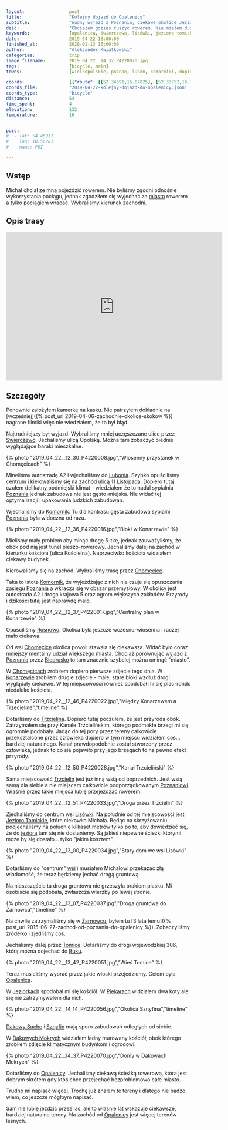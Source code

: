 ```yaml
---
layout:                 post
title:                  "Kolejny dojazd do Opalenicy"
subtitle:               "nudny wyjazd z Poznania, ciekawe okolice Jeziora Tomickiego oraz sieć sklepów 'Cho no tu'"
desc:                   "Chciałem gdzieś ruszyć rowerem. Nie miałem dużo czasu i zdecydowaliśmy, że nie będziemy korzystać z pociągu. Niewiele ciekawego odkryłem jednak nie mogę mówić, że to była zła trasa."
keywords:               [opalenica, świerczewo, lisówki, jezioro tomickie]
date:                   2019-04-22 16:00:00
finished_at:            2020-01-13 15:00:00
author:                 "Aleksander Kwiatkowski"
categories:             trip
image_filename:         2019_04_22__14_37_P4220070.jpg
tags:                   [bicycle, main]
towns:                  [wielkopolskie, poznan, lubon, komorniki, dopiewo, steszew, buk, opalenica]

coords:                 [{"route": [[52.34591,16.87825], [52.33752,16.79825], [52.32514,16.78143], [52.33490,16.71689], [52.31927,16.67620], [52.32189,16.63466], [52.33112,16.62899], [52.31203,16.59003], [52.28673,16.55467], [52.29019,16.48531], [52.27034,16.48480], [52.29082,16.40171], [52.31003,16.40377]], "type": "bicycle"}]
coords_file:            "2019-04-22-kolejny-dojazd-do-opalenicy.json"
coords_type:            "bicycle"
distance:               54
time_spent:             4
elevation:              132
temperature:            16


pois:
#  - lat: 54.45911
#    lon: 18.56281
#    name: POI

---
```


[wiki-swierczewo]: https://pl.wikipedia.org/wiki/%C5%9Awierczewo_(Pozna%C5%84)
[wiki-lubon]: https://pl.wikipedia.org/wiki/Lubo%C5%84
[wiki-poznan]: https://pl.wikipedia.org/wiki/Pozna%C5%84
[wiki-komorniki]: https://pl.wikipedia.org/wiki/Komorniki_(gmina_Komorniki)
[wiki-chomecice]: https://pl.wikipedia.org/wiki/Chom%C4%99cice
[wiki-rosnowo]: https://pl.wikipedia.org/wiki/Rosnowo_(wojew%C3%B3dztwo_wielkopolskie)
[wiki-biedrusko]: https://pl.wikipedia.org/wiki/Biedrusko
[wiki-konarzewo]: https://pl.wikipedia.org/wiki/Konarzewo_(powiat_pozna%C5%84ski)
[wiki-trzcielin]: https://pl.wikipedia.org/wiki/Trzcielin
[wiki-lisowki]: https://pl.wikipedia.org/wiki/Lis%C3%B3wki
[wiki-zarnowiec]: https://pl.wikipedia.org/wiki/%C5%BBarnowiec_(wojew%C3%B3dztwo_wielkopolskie)
[wiki-tomice]: https://pl.wikipedia.org/wiki/Tomice_(powiat_pozna%C5%84ski)
[wiki-buk]: https://pl.wikipedia.org/wiki/Buk_(wojew%C3%B3dztwo_wielkopolskie)
[wiki-opalenica]: https://pl.wikipedia.org/wiki/Opalenica
[wiki-jeziorki]: https://pl.wikipedia.org/wiki/Jeziorki_(powiat_pozna%C5%84ski)
[wiki-piekary]: https://pl.wikipedia.org/wiki/Piekary_(powiat_pozna%C5%84ski)
[wiki-dakowy-suche]: https://pl.wikipedia.org/wiki/Dakowy_Suche
[wiki-sznyfin]: https://pl.wikipedia.org/wiki/Sznyfin
[wiki-dakowy-mokre]: https://pl.wikipedia.org/wiki/Dakowy_Mokre
[wiki-jezioro-tomickie]: https://pl.wikipedia.org/wiki/Jezioro_Tomickie

## Wstęp

Michał chciał ze mną pojeździć rowerem. Nie byliśmy zgodni odnośnie
wykorzystania pociągu, jednak zgodziłem się wyjechać za [miasto][wiki-poznan]
rowerem a tylko pociągiem wracać. Wybraliśmy kierunek zachodni.

## Opis trasy

<iframe height='405' width='590' frameborder='0' allowtransparency='true' scrolling='no' src='https://www.strava.com/activities/2310846086/embed/f268d4cfb8a0b68c4f9fef97467f41ab2749c812'></iframe>

## Szczegóły

Ponownie założyłem kamerkę na kasku. Nie patrzyłem dokładnie na
[wcześniej]({% post_url 2019-04-06-zachodnie-okolice-skokow %})
nagrane filmiki więc nie wiedziałem, że to był błąd.

Najtrudniejszy był wyjazd. Wybraliśmy mniej uczęszczane ulice przez
[Świerczewo][wiki-swierczewo]. Jechaliśmy ulicą Opolską. Można tam zobaczyć biednie
wyglądające baraki mieszkalne.

{% photo "2019_04_22__12_30_P4220008.jpg","Wiosenny przystanek w Chomęcicach" %}

Mineliśmy autostradę A2 i wjechaliśmy do [Lubonia][wiki-lubon]. Szybko opuściliśmy
centrum i kierowaliśmy się na zachód ulicą 11 Listopada.
Dopiero tutaj czułem delikatny podmiejski klimat - wiedziałem że to nadal
sypialnia [Poznania][wiki-poznan] jednak zabudowa nie jest gęsto-miejska.
Nie widać tej optymalizacji i upakowania ludzkich zabudowań.

Wjechaliśmy do [Komornik][wiki-komorniki]. Tu dla kontrasu gęsta zabudowa
sypialni [Poznania][wiki-poznan] była widoczna od razu.

{% photo "2019_04_22__12_36_P4220016.jpg","Bloki w Konarzewie" %}

Mieliśmy mały problem aby minąć drogę 5-tkę, jednak zauważyliśmy, że obok
pod nią jest tunel pieszo-rowerowy. Jechaliśmy dalej na zachód w kierunku
kościoła (ulica Kościelna). Naprzeciwko kościoła widziałem ciekawy budynek.

Kierowaliśmy się na zachód. Wybraliśmy trasę przez [Chomęcice][wiki-chomecice].

Taka to istota [Komornik][wiki-komorniki], że wyjeżdżając z nich nie czuje się
opuszczania zasięgu [Poznania][wiki-poznan] a wkracza się w obszar przemysłowy.
W okolicy jest autostrada A2 i droga krajowa 5 oraz ogrom większych
zakładów. Przyrody i dzikości tutaj jest naprawdę mało.

{% photo "2019_04_22__12_37_P4220017.jpg","Centralny plan w Konarzewie" %}

Opuściliśmy [Rosnowo][wiki-rosnowo]. Okolica była jeszcze wczesno-wiosenna
i raczej mało ciekawa.

Od wsi [Chomęcice][wiki-chomecice] okolica powoli stawała się ciekawsza.
Widać było coraz mniejszy mentalny udział większego miasta.
Chociaż porównując wyjazd z [Poznania][wiki-poznan]
przez [Biedrusko][wiki-biedrusko] to tam znacznie szybciej można ominąć
"miasto".

W [Chomęcicach][wiki-chomecice] zrobiłem dopiero pierwsze zdjęcie tego dnia.
W [Konarzewie][wiki-konarzewo] zrobiłem drugie zdjęcie - małe, stare bloki
wzdłuż drogi wyglądały ciekawie. W tej miejscowości również spodobał mi się
plac-rondo niedaleko kościoła.

{% photo "2019_04_22__12_46_P4220022.jpg","Między Konarzewem a Trzecieline","timeline" %}

Dotarliśmy do [Trzcielina][wiki-trzcielin]. Dopiero tutaj poczułem, że
jest przyroda obok. Zatrzymałem się przy Kanale Trzcielińskim, którego
podmokłe brzegi mi się ogromnie podobały. Jadąc do tej pory przez tereny
całkowicie przekształcone przez człowieka dopiero w tym miejscu widziałem coś...
bardziej naturalnego. Kanał prawdopodobnie został stworzony przez człowieka,
jednak to co się pojawiło przy jego brzegach to na pewno efekt przyrody.

{% photo "2019_04_22__12_50_P4220028.jpg","Kanał Trzcieliński" %}

Sama miejscowość [Trzcielin][wiki-trzcielin] jest już inną wsią od
poprzednich. Jest wsią samą dla siebie a nie miejscem całkowicie podporządkowanym
[Poznaniowi][wiki-poznan]. Właśnie przez takie miejsca lubię przejeżdżać
rowerem.

{% photo "2019_04_22__12_51_P4220033.jpg","Droga przez Trzcielin" %}

Zjechaliśmy do centrum wsi [Lisówki][wiki-lisowki]. Na południe od tej miejscowości jest
[Jezioro Tomickie][wiki-jezioro-tomickie], które ciekawiło Michała. Będąc na skrzyżowaniu
podjechaliśmy na południe kilkaset metrów tylko po to, aby dowiedzieć się, że
do [jeziora][wiki-jezioro-tomickie] tam się nie dostaniemy.
Są jakieś niepewne ścieżki którymi może by się dostało... tylko "jakim kosztem".

{% photo "2019_04_22__13_00_P4220034.jpg","Stary dom we wsi Lisówki" %}

Dotarliśmy do "centrum" [wsi][wiki-lisowki] i musiałem Michałowi przekazać złą wiadomość,
że teraz będziemy jechać drogą gruntową.

Na nieszczęście ta droga gruntowa nie grzeszyła brakiem piasku. Mi osobiście
się podobała, zwłaszcza wierzby po lewej stronie.

{% photo "2019_04_22__13_07_P4220037.jpg","Droga gruntowa do Żarnowca","timeline" %}

Na chwilę zatrzymaliśmy się w [Żarnowcu][wiki-zarnowiec],
byłem tu [3 lata temu]({% post_url 2015-06-27-zachod-od-poznania-do-opalenicy %}).
Zobaczyliśmy źródełko i zjedliśmy coś.

Jechaliśmy dalej przez [Tomice][wiki-tomice]. Dotarliśmy do drogi wojewódzkiej 306,
którą można dojechać do [Buku][wiki-buk].

{% photo "2019_04_22__13_42_P4220051.jpg","Wieś Tomice" %}

Teraz musieliśmy wybrać przez jakie wioski przejedziemy. Celem była
[Opalenica][wiki-opalenica].

W [Jeziorkach][wiki-jeziorki] spodobał mi się kościół. W [Piekarach][wiki-piekary]
widziałem dwa koty ale się nie zatrzymywałem dla nich.

{% photo "2019_04_22__14_14_P4220056.jpg","Okolica Sznyfina","timeline" %}

[Dakowy Suche][wiki-dakowy-suche] i [Sznyfin][wiki-sznyfin] mają sporo
zabudowań odległych od siebie.

W [Dakowych Mokrych][wiki-dakowy-mokre] widziałem ładny murowany kościół,
obok którego zrobiłem zdjęcie klimatycznym budynkom i ogrodowi.

{% photo "2019_04_22__14_37_P4220070.jpg","Domy w Dakowach Mokrych" %}

Dotarliśmy do [Opalenicy][wiki-opalenica]. Jechaliśmy ciekawą ścieżką
rowerową, która jest dobrym skrótem gdy ktoś chce przejechać bezproblemowo
całe miasto.

Trudno mi napisać więcej. Trochę już znałem te tereny i dlatego nie
badzo wiem, co jeszcze mógłbym napisać.

Sam nie lubię jeździć przez las, ale to właśnie lat wskazuje ciekawsze,
bardziej naturalne tereny. Na zachód od [Opalenicy][wiki-opalenica]
jest więcej terenów leśnych.
